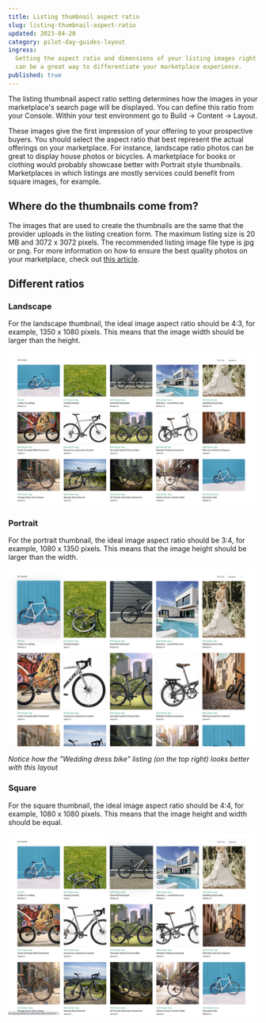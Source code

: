 ```yaml
---
title: Listing thumbnail aspect ratio
slug: listing-thumbnail-aspect-ratio
updated: 2023-04-20
category: pilot-day-guides-layout
ingress:
  Getting the aspect ratio and dimensions of your listing images right
  can be a great way to differentiate your marketplace experience.
published: true
---
```


The listing thumbnail aspect ratio setting determines how the images in
your marketplace's search page will be displayed. You can define this
ratio from your Console. Within your test environment go to Build →
Content → Layout.

These images give the first impression of your offering to your
prospective buyers. You should select the aspect ratio that best
represent the actual offerings on your marketplace. For instance,
landscape ratio photos can be great to display house photos or bicycles.
A marketplace for books or clothing would probably showcase better with
Portrait style thumbnails. Marketplaces in which listings are mostly
services could benefit from square images, for example.

## Where do the thumbnails come from?

The images that are used to create the thumbnails are the same that the
provider uploads in the listing creation form. The maximum listing size
is 20 MB and 3072 x 3072 pixels. The recommended listing image file type
is jpg or png. For more information on how to ensure the best quality
photos on your marketplace, check out
[this article](https://www.sharetribe.com/docs/operator-guides/how-to-add-good-looking-logos-and-images/).

## Different ratios

### Landscape

For the landscape thumbnail, the ideal image aspect ratio should be 4:3,
for example, 1350 x 1080 pixels. This means that the image width should
be larger than the height.

![Landscape thumbnails](./layout-landscape.png)

### Portrait

For the portrait thumbnail, the ideal image aspect ratio should be 3:4,
for example, 1080 x 1350 pixels. This means that the image height should
be larger than the width.

![Portrait thumbnails](./layout-portrait.png)

_Notice how the "Wedding dress bike" listing (on the top right) looks
better with this layout_

### Square

For the square thumbnail, the ideal image aspect ratio should be 4:4,
for example, 1080 x 1080 pixels. This means that the image height and
width should be equal.

![Square thumbnails](./layout-square.png)
